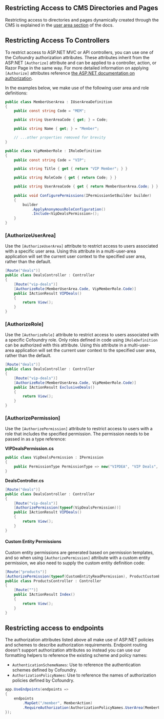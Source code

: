 ## Restricting Access to CMS Directories and Pages

Restricting access to directories and pages dynamically created through the CMS is explained in the [user area section](/content-management/user-areas/controlling-access) of the docs.

## Restricting Access To Controllers

To restrict access to ASP.NET MVC or API controllers, you can use one of the Cofoundry authorization attributes. These attributes inherit from the ASP.NET `[Authorize]` attribute and can be applied to a controller, action, or Razor Page in the same way. For more detailed information on applying `[Authorize]` attributes reference [the ASP.NET documentation on authorization](https://docs.microsoft.com/en-us/aspnet/core/security/authorization/simple).

In the examples below, we make use of the following user area and role definitions:

```csharp
public class MemberUserArea : IUserAreaDefinition
{
    public const string Code = "MEM";

    public string UserAreaCode { get; } = Code;

    public string Name { get; } = "Member";

    // ...other properties removed for brevity
}

public class VipMemberRole : IRoleDefinition
{
    public const string Code = "VIP";

    public string Title { get { return "VIP Member"; } }

    public string RoleCode { get { return Code; } }

    public string UserAreaCode { get { return MemberUserArea.Code; } }
    
    public void ConfigurePermissions(IPermissionSetBuilder builder)
    {
        builder
            .ApplyAnonymousRoleConfiguration()
            .Include<VipDealsPermission>();
    }
}
```

### [AuthorizeUserArea]

Use the `[AuthorizeUserArea]` attribute to restrict access to users associated with a specific user area. Using this attribute in a multi-user-area application will set the current user context to the specified user area, rather than the default.

```csharp
[Route("deals")]
public class DealsController : Controller
{
    [Route("vip-deals")]
    [AuthorizeRole(MemberUserArea.Code, VipMemberRole.Code)]
    public IActionResult VIPDeals()
    {
        return View();
    }
}
```

### [AuthorizeRole]

Use the `[AuthorizeRole]` attribute to restrict access to users associated with a specific Cofoundry role. Only roles defined in code using `IRoleDefinition` can be authorized with this attribute. Using this attribute in a multi-user-area application will set the current user context to the specified user area, rather than the default.

```csharp
[Route("deals")]
public class DealsController : Controller
{
    [Route("vip-deals")]
    [AuthorizeRole(MemberUserArea.Code, VipMemberRole.Code)]
    public IActionResult ExclusiveDeals()
    {
        return View();
    }
}
```

### [AuthorizePermission]

Use the `[AuthorizePermission]` attribute to restrict access to users with a role that
includes the specified permission. The permission needs to be passed in as a type reference:

**VIPDealsPermission.cs**

```csharp
public class VipDealsPermission : IPermission
{
    public PermissionType PermissionType => new("VIPDEA", "VIP Deals", "Access to VIP deals");
}
```

**DealsController.cs**
```csharp
[Route("deals")]
public class DealsController : Controller
{
    [Route("vip-deals")]
    [AuthorizePermission(typeof(VipDealsPermission))]
    public IActionResult VIPDeals()
    {
        return View();
    }
}
```

#### Custom Entity Permissions

Custom entity permissions are generated based on permission templates, and so when using `[AuthorizePermission]` attribute with a custom entity permission, we also need to supply the custom entity definition code:

```csharp
[Route("products")]
[AuthorizePermission(typeof(CustomEntityReadPermission), ProductCustomEntityDefintion.Code)]
public class ProductsController : Controller
{
    [Route("")]
    public IActionResult Index()
    {
        return View();
    }
}
```

## Restricting access to endpoints

The authorization attributes listed above all make use of ASP.NET policies and schemes to describe authorization requirements. Endpoint routing doesn't support authorization attributes so instead you can use our formatting helpers to reference the existing scheme and policy names:

- `AuthenticationSchemeNames`: Use to reference the authentication schemes defined by Cofoundry.
- `AuthorizationPolicyNames`: Use to reference the names of authorization policies defined by Cofoundry.

```csharp
app.UseEndpoints(endpoints =>
{
    endpoints
        .MapGet("/member", MemberAction)
        .RequireAuthorization(AuthorizationPolicyNames.UserArea(MemberUserArea.Code));
});
```